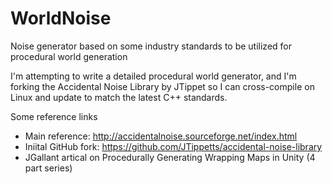 # WorldNoise
Noise generator based on some industry standards to be utilized for procedural world generation

I'm attempting to write a detailed procedural world generator, and I'm forking the 
Accidental Noise Library by JTippet so I can cross-compile on Linux and update to
match the latest C++ standards.

Some reference links

* Main reference: http://accidentalnoise.sourceforge.net/index.html
* Iniital GitHub fork: https://github.com/JTippetts/accidental-noise-library
* JGallant artical on Procedurally Generating Wrapping Maps in Unity (4 part series)

